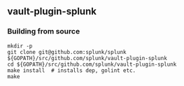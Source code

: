 vault-plugin-splunk
-------------------

### Building from source

```shell
mkdir -p 
git clone git@github.com:splunk/splunk ${GOPATH}/src/github.com/splunk/vault-plugin-splunk
cd ${GOPATH}/src/github.com/splunk/vault-plugin-splunk
make install  # installs dep, golint etc.
make
```







    

